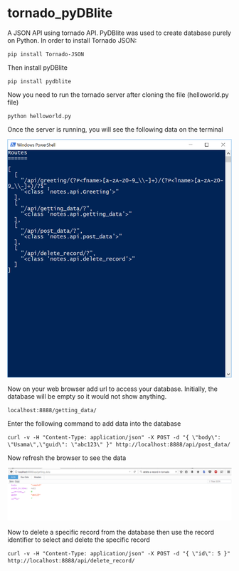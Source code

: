 # tornado_pyDBlite

A JSON API using tornado API. PyDBlite was used to create database purely on Python.
In order to install Tornado JSON:

    pip install Tornado-JSON

Then install pyDBlite

    pip install pydblite
    
Now you need to run the tornado server after cloning the file (helloworld.py file)

    python helloworld.py
    
Once the server is running, you will see the following data on the terminal

<img src=https://github.com/irtiq7/tornado_pyDBlite/blob/master/screenshot1.png>

Now on your web browser add url to access your database. Initially, the database will be empty so it would
not show anything.

    localhost:8888/getting_data/
    
 Enter the following command to add data into the database
 
    curl -v -H "Content-Type: application/json" -X POST -d "{ \"body\": \"Usama\",\"guid\": \"abc123\" }" http://localhost:8888/api/post_data/
    
Now refresh the browser to see the data

<img src=https://github.com/irtiq7/tornado_pyDBlite/blob/master/screenshot_2.png>

Now to delete a specific record from the database then use the record identifier to select and delete the specific record

    curl -v -H "Content-Type: application/json" -X POST -d "{ \"id\": 5 }" http://localhost:8888/api/delete_record/
